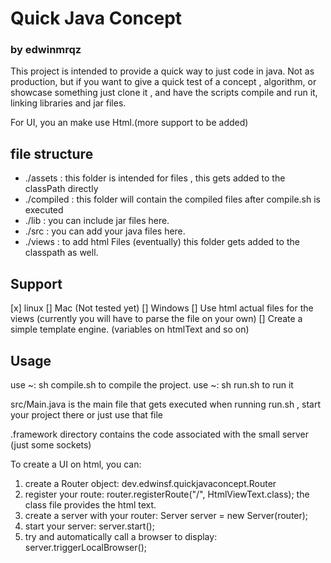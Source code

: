 # Quick Java Concept

### by edwinmrqz

This project is intended to provide a quick way to just code in java.
Not as production, but if you want to give a quick test of a concept , algorithm, or showcase something
just clone it , and have the scripts compile and run it, linking libraries and jar files. 

For UI, you an make use Html.(more support to be added)

## file structure

* ./assets : this folder is intended for files , this gets added to the classPath directly
* ./compiled : this folder will contain the compiled files after compile.sh is executed
* ./lib : you can include jar files here.
* ./src : you can add your java files here.
* ./views : to add html Files (eventually) this folder gets added to the classpath as well.

## Support
[x] linux
[] Mac (Not tested yet)
[] Windows
[] Use html actual files for the views (currently you will have to parse the file on your own)
[] Create a simple template engine. (variables on htmlText and so on)

## Usage

use ~: sh compile.sh to compile the project.
use ~: sh run.sh to run it

src/Main.java is the main file that gets executed when running run.sh , start your project there or just use that file

.framework directory contains the code associated with the small server (just some sockets)


To create a UI on html, you can: 

1. create a Router object: dev.edwinsf.quickjavaconcept.Router
2. register your route: router.registerRoute("/", HtmlViewText.class); the class file provides the html text.
3. create a server with your router: Server server = new Server(router);
4. start your server:  server.start();
5. try and automatically call a browser to display:  server.triggerLocalBrowser();


